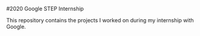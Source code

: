 #2020 Google STEP Internship

This repository contains the projects I worked on during my internship with Google.